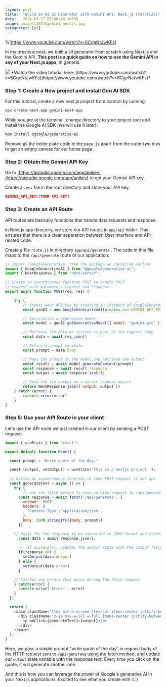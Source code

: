 ```yaml
---
layout: post
title:  "Build an AI UI Generator with Gemini API, Next.js (Tutorial)"
date:   2024-07-17 07:00:44 +0530
image: images\2024\gemini_nextjs.jpg
categories: [AI]
--- 
```

%[https://www.youtube.com/watch?v=6CgeNtJwKFs] 

In my previous post, we built a UI generator from scratch using Next.js and the Gemini API. **This post is a quick guide on how to use the Gemini API in any of your Next.js apps**, in general.

<img src="\blog\images\2024\gemini_vscode.jpg?raw=true">
*Watch the video tutorial here: [https://www.youtube.com/watch?v=6CgeNtJwKFs](https://www.youtube.com/watch?v=6CgeNtJwKFs)*

### Step 1: Create a New project and install Gen AI SDK

For this tutorial, create a new next.js project from scratch by running:

```bash
npx create-next-app gemini-next-app
```

While you are at the terminal, change directory to your project root and install the Google AI SDK (we will use it later):

```bash
npm install @google/generative-ai
```

Remove all the boiler plate code in the `page.js` apart from the outer two divs to get an empty canvas for our home page.

### Step 2: Obtain the Gemini API Key

Go to [https://aistudio.google.com/app/apikey](https://aistudio.google.com/app/apikey) to get your Gemini API key.

Create a `.env` file in the root directory and store your API key:

```json
GEMINI_API_KEY=[YOUR API KEY]
```

### Step 3: Create an API Route

API routes are basically functions that handle data requests and response.

In Next.js app directory, we store our API routes in `app/api` folder. This ensures that there is a clear separation between User interface and API related code.

Create a file `route.js` in directory `app/api/generate` . The code in this file maps to the `/api/generate` route of our application:

```javascript
// Import `GoogleGenerative` from the package we installed earlier.
import { GoogleGenerativeAI } from "@google/generative-ai";
import { NextResponse } from "next/server";

// Create an asynchronous function POST to handle POST 
// request with parameters request and response.
export async function POST(req, res) {

    try {
        // Access your API key by creating an instance of GoogleGenerativeAI we'll call it GenAI
        const genAI = new GoogleGenerativeAI(process.env.GEMINI_API_KEY)

        // Ininitalise a generative model
        const model = genAI.getGenerativeModel({ model: "gemini-pro" })

        // Retrieve the data we recieve as part of the request body
        const data = await req.json()

        // Define a prompt varibale
        const prompt = data.body

        // Pass the prompt to the model and retrieve the output
        const result = await model.generateContent(prompt)
        const response = await result.response;
        const output = await response.text();

        // Send the llm output as a server reponse object
        return NextResponse.json({ output: output })
    } catch (error) {
        console.error(error)
    }
}
```

### Step 5: Use your API Route in your client

Let's use the API route we just created in our client by sending a POST request:

```javascript
import { useState } from "react";

export default function Home() {

  const prompt = "Write quote of the day."

  const [output, setOutput] = useState('This is a nextjs project.');
  
  // Define an asynchronous function to send POST request to our api
  const generateText = async () => {
    try {
        // use the fetch method to send an http request to /api/generate endpoint
      const response = await fetch('/api/generate', {
        method: 'POST',
        headers: {
          'Content-Type':'application/json',
        },
        body: JSON.stringify({body: prompt})
      });

    // Waits for the response to be converted to JSON format and stores it in the data variable
      const data = await response.json();
      
      //  If successful, updates the output state with the output field from the response data
      if(response.ok) {
        setOutput(data.output)
      } else {
        setOutput(data.error)
      }

    // Catches any errors that occur during the fetch request
    } catch(error) {
      console.error('Error:', error)
    }
  };

  return (
    <main className="flex min-h-screen flex-col items-center justify-between p-24">
      <div className="z-10 max-w-5xl w-full items-center justify-between font-serif text-2xl lg:flex">
        <p onClick={generateText}>{output}</p>
      </div>
    </main>
  );
}
```

Here, we pass a simple prompt "write quote of the day" in request body of the HTTP request sent to `/api/generate` using the fetch method, and update our `output` state variable with the response text. Every time you click on the quote, it will generate another one.

And this is how you can leverage the power of Google's generative AI in your Next.js applications. Excited to see what you create with it :)